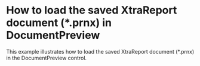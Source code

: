 # How to load the saved XtraReport document (*.prnx) in DocumentPreview 


<p>This example illustrates how to load the saved XtraReport document (*.prnx) in the DocumentPreview control.</p>

<br/>


